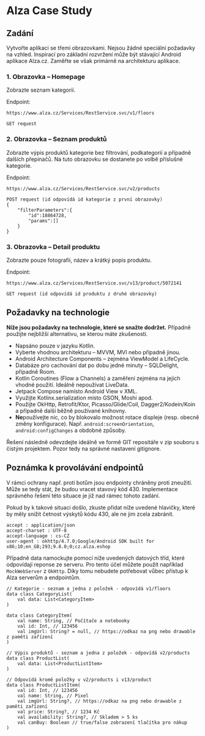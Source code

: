 # Alza Case Study

## Zadání
Vytvořte aplikaci se třemi obrazovkami. Nejsou žádné speciální požadavky na vzhled. Inspirací pro základní rozvržení může být stávající Android aplikace Alza.cz. Zaměřte se však primárně na architekturu aplikace.

### 1. Obrazovka – Homepage
Zobrazte seznam kategorií.

Endpoint:

```
https://www.alza.cz/Services/RestService.svc/v1/floors

GET request
```

### 2. Obrazovka – Seznam produktů
Zobrazte výpis produktů kategorie bez filtrování, podkategorií a případně dalších přepínačů. Na tuto obrazovku se dostanete po volbě příslušné kategorie.

Endpoint:

```
https://www.alza.cz/Services/RestService.svc/v2/products

POST request (id odpovídá id kategorie z první obrazovky)
{
    "filterParameters":{
        "id":18864728,
        "params":[]
    }
}
```

### 3. Obrazovka – Detail produktu
Zobrazte pouze fotografii, název a krátký popis produktu.

Endpoint:

```
https://www.alza.cz/Services/RestService.svc/v13/product/5072141

GET request (id odpovídá id produktu z druhé obrazovky)
```

## Požadavky na technologie
**Níže jsou požadavky na technologie, které se snažte dodržet.** Případně použijte nejbližší alternativu, se kterou máte zkušenosti.
- Napsáno pouze v jazyku Kotlin.
- Vyberte vhodnou architekturu – MVVM, MVI nebo případně jinou.
- Android Architecture Components – zejména ViewModel a LifeCycle.
- Databáze pro cachování dat po dobu jedné minuty – SQLDelight, případně Room.
- Kotlin Coroutines (Flow a Channels) a zaměření zejména na jejich vhodné použití. Ideálně nepoužívat LiveData.
- Jetpack Compose namísto Android View v XML.
- Využijte Kotlinx.serialization místo GSON, Moshi apod.
- Použijte OkHttp, Retrofit/Ktor, Picasso/Glide/Coil, Dagger2/Kodein/Koin a případně další běžně používané knihovny.
- **Ne**používejte nic, co by blokovalo možnost rotace displeje (resp. obecně změny konfigurace). Např. `android:screenOrientation`, `android:configChanges` a obdobné způsoby.

Řešení následně odevzdejte ideálně ve formě GIT repositáře v zip souboru s čistým projektem. Pozor tedy na správné nastavení gitignore.

## Poznámka k provolávání endpointů
V rámci ochrany např. proti botům jsou endpointy chráněny proti zneužití. Může se tedy stát, že budou vracet stavový kód 430. Implementace správného řešení této situace je již nad rámec tohoto zadání.

Pokud by k takové situaci došlo, zkuste přidat níže uvedené hlavičky, které by měly snížit četnost výskytů kódu 430, ale ne jim zcela zabránit.

```
accept : application/json
accept-charset : UTF-8
accept-language : cs-CZ
user-agent : okhttp/4.7.0;Google/Android SDK built for x86;10;en_GB;293;9.8.0;0;cz.alza.eshop
```

Případně data namockujte pomocí níže uvedených datových tříd, které odpovídají reponse ze serveru. Pro tento účel můžete použít například `MockWebServer` z `OkHttp`. Díky tomu nebudete potřebovat vůbec přístup k Alza serverům a endpointům.

```
// Kategorie - seznam a jedna z položek - odpovídá v1/floors
data class CategoryList(
    val data: List<CategoryItem>
)

data class CategoryItem(
    val name: String, // Počítače a notebooky
    val id: Int, // 123456
    val imgUrl: String? = null, // https://odkaz na png nebo drawable z paměti zařízení
)
```

```
// Výpis produktů - seznam a jedna z položek - odpovídá v2/products
data class ProductList(
    val data: List<ProductListItem>
)

// Odpovídá kromě položky v v2/products i v13/product
data class ProductListItem(
    val id: Int, // 123456
    val name: String, // Pixel
    val imgUrl: String?, // https://odkaz na png nebo drawable z paměti zařízení
    val price: String?, // 1234 Kč
    val availability: String?, // Skladem > 5 ks
    val canBuy: Boolean // true/false zobrazení tlačítka pro nákup
)
```

